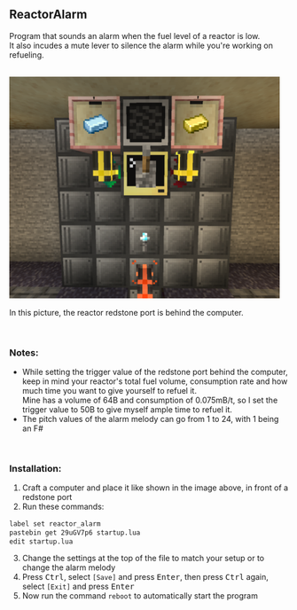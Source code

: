 ## ReactorAlarm
Program that sounds an alarm when the fuel level of a reactor is low.  
It also incudes a mute lever to silence the alarm while you're working on refueling.  

<br>

<img alt="example setup" src="./setup.png" height="400" />

<br>

In this picture, the reactor redstone port is behind the computer.

<br>

### Notes:

- While setting the trigger value of the redstone port behind the computer, keep in mind your reactor's total fuel volume, consumption rate and how much time you want to give yourself to refuel it.  
  Mine has a volume of 64B and consumption of 0.075mB/t, so I set the trigger value to 50B to give myself ample time to refuel it.
- The pitch values of the alarm melody can go from 1 to 24, with 1 being an F#

<br>

### Installation:
1. Craft a computer and place it like shown in the image above, in front of a redstone port
2. Run these commands:
```
label set reactor_alarm
pastebin get 29uGV7p6 startup.lua
edit startup.lua
```
3. Change the settings at the top of the file to match your setup or to change the alarm melody
4. Press <kbd>Ctrl</kbd>, select `[Save]` and press <kbd>Enter</kbd>, then press <kbd>Ctrl</kbd> again, select `[Exit]` and press <kbd>Enter</kbd>  
5. Now run the command `reboot` to automatically start the program
